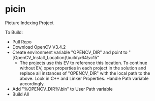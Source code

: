 # picin

Picture Indexing Project

To Build:
- Pull Repo
- Download OpenCV V3.4.2
- Create environment variable "OPENCV_DIR" and point to "[OpenCV_Install_Location]\build\x64\vc15"
     - The projects use this EV to reference this location.  To continue without EV, open properties in each project in the solution and          replace all instances of "OPENCV_DIR" with the local path to the above.  Look in C++ and Linker Properties.  Handle Path variable          accordingly.
- Add "%OPENCV_DIR%\bin" to User Path variable
- Build All
